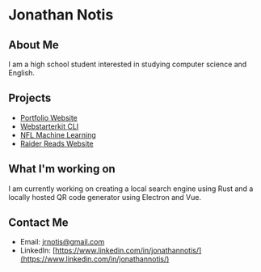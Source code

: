 # Jonathan Notis

## About Me

I am a high school student interested in studying computer science and English. 

## Projects

- [Portfolio Website](https://www.jonathannotis.com)
- [Webstarterkit CLI](https://github.com/jonathannotis/web-starterkit-cli)
- [NFL Machine Learning](https://github.com/jonathannotis/nfl-player-success-ml)
- [Raider Reads Website](https://www.raiderreads.com)

## What I'm working on 

I am currently working on creating a local search engine using Rust and a locally hosted QR code generator using Electron and Vue.

## Contact Me

- Email: jrnotis@gmail.com
- LinkedIn: [https://www.linkedin.com/in/jonathannotis/](https://www.linkedin.com/in/jonathannotis/)
